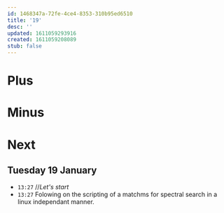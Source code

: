 ```yaml
---
id: 1468347a-72fe-4ce4-8353-310b95ed6510
title: '19'
desc: ''
updated: 1611059293916
created: 1611059208089
stub: false
---
```



# Plus

# Minus

# Next


## Tuesday 19 January

- `13:27` //_Let's start_
- `13:27` Folowing on the scripting of a matchms for spectral search in a linux independant manner.



